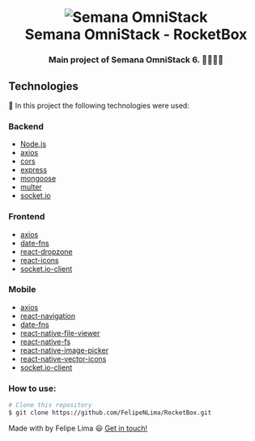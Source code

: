 <h1 align="center">
    <img alt="Semana OmniStack" src="https://user-images.githubusercontent.com/26943148/78183055-a5b2b180-743d-11ea-8ce4-8385e1c14949.png" />
    <br />
    Semana OmniStack - RocketBox
</h1>

<h3 align="center">
    Main project of Semana OmniStack 6. 👨🏻‍🚀🚀
</h3>

## Technologies

:hammer: In this project the following technologies were used:

### Backend

- [Node.js](https://nodejs.org)
- [axios](https://github.com/axios/axios)
- [cors](https://developer.mozilla.org/pt-BR/docs/Web/HTTP/Controle_Acesso_CORS)
- [express](https://expressjs.com/)
- [mongoose](https://mongoosejs.com/)
- [multer](https://github.com/expressjs/multer)
- [socket.io](https://socket.io/)
### Frontend

- [axios](https://github.com/axios/axios)
- [date-fns](https://date-fns.org/)
- [react-dropzone](https://react-dropzone.netlify.com/)
- [react-icons](https://react-icons.netlify.com/#/)
- [socket.io-client](https://socket.io/docs/client-api/)
### Mobile

- [axios](https://github.com/axios/axios)
- [react-navigation](https://reactnavigation.org/)
- [date-fns](https://date-fns.org/)
- [react-native-file-viewer](https://github.com/vinzscam/react-native-file-viewer)
- [react-native-fs](https://www.npmjs.com/package/react-native-fs/v/1.2.0)
- [react-native-image-picker](https://github.com/react-native-community/react-native-image-picker)
- [react-native-vector-icons](https://github.com/oblador/react-native-vector-icons)
- [socket.io-client](https://socket.io/docs/client-api/)

### How to use:

```bash
# Clone this repository
$ git clone https://github.com/FelipeNLima/RocketBox.git
```

Made with by Felipe Lima :smiley: [Get in touch!](https://www.linkedin.com/in/felipe-lima-00bb62171/)
